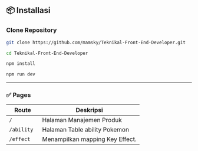 ## 📦 Installasi

### Clone Repository

```bash
git clone https://github.com/mamsky/Teknikal-Front-End-Developer.git

cd Teknikal-Front-End-Developer

npm install

npm run dev
```

---

### ✅ **Pages**

| Route       | Deskripsi                       |
| ----------- | ------------------------------- |
| `/`         | Halaman Manajemen Produk        |
| `/ability`  | Halaman Table ability Pokemon   |
| `/effect  ` | Menampilkan mapping Key Effect. |
